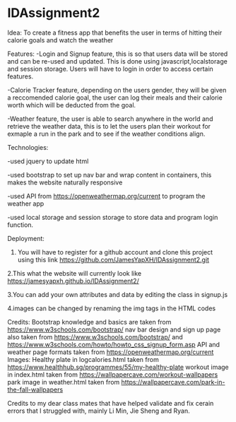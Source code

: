 # IDAssignment2

Idea:
To create a fitness app that benefits the user in terms of hitting their calorie goals and watch the weather

Features:
-Login and Signup feature, this is so that users data will be stored and can be re-used and updated. This is done using javascript,localstorage and session storage. Users will have to login in order to access certain features.

-Calorie Tracker feature, depending on the users gender, they will be given a reccomended calorie goal, the user can log their meals and their calorie worth which will be deducted from the goal.

-Weather feature, the user is able to search anywhere in the world and retrieve the weather data, this is to let the users plan their workout for exmaple a run in the park and to see if the weather conditions align.

Technologies:

-used jquery to update html

-used bootstrap to set up nav bar and wrap content in containers, this makes the website naturally responsive

-used API from https://openweathermap.org/current to program the weather app

-used local storage and session storage to store data and program login function.

Deployment:
1. You will have to register for a github account and clone this project using this link https://github.com/JamesYapXH/IDAssignment2.git

2.This what the website will currently look like https://jamesyapxh.github.io/IDAssignment2/

3.You can add your own attributes and data by editing the class in signup.js

4.images can be changed by renaming the img tags in the HTML codes

Credits:
Bootstrap knowledge and basics are taken from https://www.w3schools.com/bootstrap/
nav bar design and sign up page also taken from https://www.w3schools.com/bootstrap/ and https://www.w3schools.com/howto/howto_css_signup_form.asp
API and weather page formats taken from https://openweathermap.org/current
Images:
Healthy plate in logcalories.html taken from https://www.healthhub.sg/programmes/55/my-healthy-plate
workout image in index.html taken from https://wallpapercave.com/workout-wallpapers
park image in weather.html taken from https://wallpapercave.com/park-in-the-fall-wallpapers

Credits to my dear class mates that have helped validate and fix cerain errors that I struggled with, mainly Li Min, Jie Sheng and Ryan.



